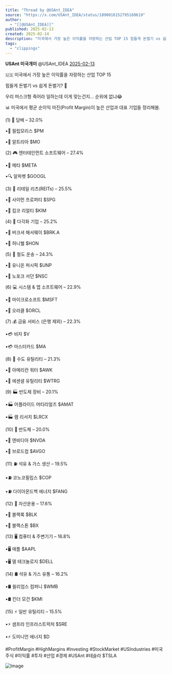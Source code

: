 ```yaml
---
title: "Thread by @USAnt_IDEA"
source: "https://x.com/USAnt_IDEA/status/1890016152795160619"
author:
  - "[[@USAnt_IDEA]]"
published: 2025-02-13
created: 2025-02-14
description: "미국에서 가장 높은 이익률을 자랑하는 산업 TOP 15 힘들게 돈벌기 vs 쉽게 돈벌기? 우리 머스크형 죽어라 일하는데 이게 맞는건지... 순위에 없냐 미국에서 평균 순이익 마진(Profit Margin)이 높은 산업과 대표 기업들 정리해봄."
tags:
  - "clippings"
---
```

**USAnt 미국개미** @USAnt\_IDEA [2025-02-13](https://x.com/USAnt_IDEA/status/1890016152795160619)

🇺🇸 미국에서 가장 높은 이익률을 자랑하는 산업 TOP 15

힘들게 돈벌기 vs 쉽게 돈벌기? 🤣

우리 머스크형 죽어라 일하는데 이게 맞는건지... 순위에 없냐😂

📊 미국에서 평균 순이익 마진(Profit Margin)이 높은 산업과 대표 기업들 정리해봄.

(1) 🚬 담배 – 32.0%

•🚬 필립모리스 $PM

•🚬 알트리아 $MO

(2) 🎮 엔터테인먼트 소프트웨어 – 27.4%

•🏢 메타 $META

•🔍 알파벳 $GOOGL

(3) 🏬 리테일 리츠(REITs) – 25.5%

•🏢 사이먼 프로퍼티 $SPG

•🏢 킴코 리얼티 $KIM

(4) 🏢 다각화 기업 – 25.2%

•🏢 버크셔 해서웨이 $BRK.A

•🏢 허니웰 $HON

(5) 🚆 철도 운송 – 24.3%

•🚆 유니온 퍼시픽 $UNP

•🚆 노포크 서던 $NSC

(6) 💻 시스템 & 앱 소프트웨어 – 22.9%

•💾 마이크로소프트 $MSFT

•🏢 오라클 $ORCL

(7) 💰 금융 서비스 (은행 제외) – 22.3%

•💳 비자 $V

•💳 마스터카드 $MA

(8) 🚰 수도 유틸리티 – 21.3%

•🚰 아메리칸 워터 $AWK

•🚰 에센셜 유틸리티 $WTRG

(9) 🏭 반도체 장비 – 20.1%

•🏭 어플라이드 머티리얼즈 $AMAT

•🏭 램 리서치 $LRCX

(10) 💾 반도체 – 20.0%

•💾 엔비디아 $NVDA

•💾 브로드컴 $AVGO

(11) ⛽️ 석유 & 가스 생산 – 19.5%

•⛽️ 코노코필립스 $COP

•⛽️ 다이아몬드백 에너지 $FANG

(12) 💼 자산운용 – 17.6%

•💼 블랙록 $BLK

•💼 블랙스톤 $BX

(13) 🖥 컴퓨터 & 주변기기 – 16.8%

•🖥 애플 $AAPL

•🖥 델 테크놀로지 $DELL

(14) 🛢 석유 & 가스 유통 – 16.2%

•🛢 윌리엄스 컴퍼니 $WMB

•🛢 킨더 모건 $KMI

(15) ⚡️ 일반 유틸리티 – 15.5%

•⚡️ 샘프라 인프라스트럭처 $SRE

•⚡️ 도미니언 에너지 $D

#ProfitMargin #HighMargins #Investing #StockMarket #USIndustries #미국주식 #이익률 #투자 #산업 #경제 #USAnt #테슬라 $TSLA

![Image](https://pbs.twimg.com/media/Gjqvq6faoAAiTGB?format=jpg&name=large)